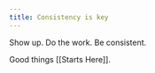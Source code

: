 ```yaml
---
title: Consistency is key
---
```


Show up. Do the work. Be consistent.

Good things [[Starts Here]].
